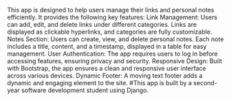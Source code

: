 This app is designed to help users manage their links and personal notes efficiently. It provides the following key features:
Link Management: Users can add, edit, and delete links under different categories. Links are displayed as clickable hyperlinks, and categories are fully customizable.
Notes Section: Users can create, view, and delete personal notes. Each note includes a title, content, and a timestamp, displayed in a table for easy management.
User Authentication: The app requires users to log in before accessing features, ensuring privacy and security.
Responsive Design: Built with Bootstrap, the app ensures a clean and responsive user interface across various devices.
Dynamic Footer: A moving text footer adds a dynamic and engaging element to the site.
#This app is built by a second-year software development student using Django.

